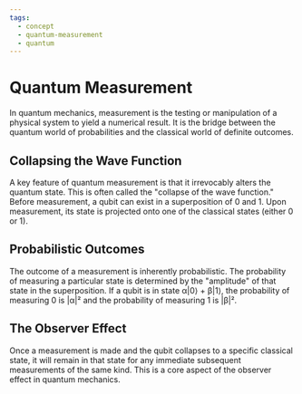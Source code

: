 ```yaml
---
tags:
  - concept
  - quantum-measurement
  - quantum
---
```

# Quantum Measurement

In quantum mechanics, measurement is the testing or manipulation of a physical system to yield a numerical result. It is the bridge between the quantum world of probabilities and the classical world of definite outcomes.

## Collapsing the Wave Function
A key feature of quantum measurement is that it irrevocably alters the quantum state. This is often called the "collapse of the wave function." Before measurement, a qubit can exist in a superposition of 0 and 1. Upon measurement, its state is projected onto one of the classical states (either 0 or 1).

## Probabilistic Outcomes
The outcome of a measurement is inherently probabilistic. The probability of measuring a particular state is determined by the "amplitude" of that state in the superposition. If a qubit is in state α|0⟩ + β|1⟩, the probability of measuring 0 is |α|² and the probability of measuring 1 is |β|².

## The Observer Effect
Once a measurement is made and the qubit collapses to a specific classical state, it will remain in that state for any immediate subsequent measurements of the same kind. This is a core aspect of the observer effect in quantum mechanics.
